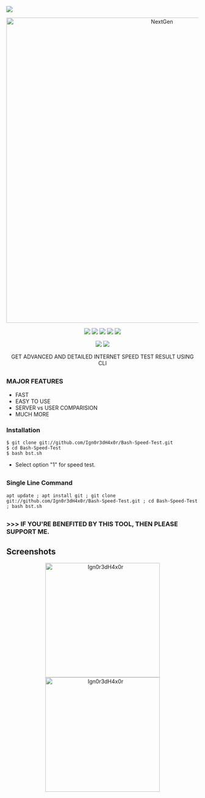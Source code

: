  <p align="left">
 <img src="https://img.shields.io/badge/MADE%20IN-BANGLADESH-green?colorA=%23ff0000&colorB=%23017e40&style=flat-square">
 </p>
 
 <p align="center">
 <a href="https://linktr.ee/Xowmik"><img src="https://i.ibb.co/RhVGVtz/bst.png" alt="NextGen" border="0" width="800"></a>
</p>
<p align="center">
  <img src="https://img.shields.io/badge/Version-1.0-green">
  <img src="https://img.shields.io/github/license/Ign0r3dH4x0r/Bash-Speed-Test">
  <img src="https://img.shields.io/github/stars/Ign0r3dH4x0r/Bash-Speed-Test">
  <img src="https://img.shields.io/github/issues/Ign0r3dH4x0r/Bash-Speed-Test?color=red">
  <img src="https://img.shields.io/github/forks/Ign0r3dH4x0r/Bash-Speed-Test?color=teal">
</p>

<p align="center">
  <img src="https://img.shields.io/badge/Author-Shayer--Mahmud--Sowmik-cyan?style=flat-square">
  <img src="https://img.shields.io/badge/Written%20In-Bash-cyan?style=flat-square">
</p>

<p align="center">GET ADVANCED AND DETAILED INTERNET SPEED TEST RESULT USING CLI</p>


##

### MAJOR FEATURES

- FAST 
- EASY TO USE
- SERVER vs USER COMPARISION
- MUCH MORE


### Installation

```
$ git clone git://github.com/Ign0r3dH4x0r/Bash-Speed-Test.git
$ cd Bash-Speed-Test
$ bash bst.sh
```

- Select option "1" for speed test.
##

### Single Line Command
```
apt update ; apt install git ; git clone git://github.com/Ign0r3dH4x0r/Bash-Speed-Test.git ; cd Bash-Speed-Test ; bash bst.sh
```

## 

### >>> IF YOU'RE BENEFITED BY THIS TOOL, THEN PLEASE SUPPORT ME.

## Screenshots
<p align="center">
  <img src="https://i.ibb.co/TPh4xDf/bst-ss-1.png" width="300" alt="Ign0r3dH4x0r">
  <img src="https://i.ibb.co/jbtWmzs/bst-ss-2.png" width="300" alt="Ign0r3dH4x0r">
</p>

